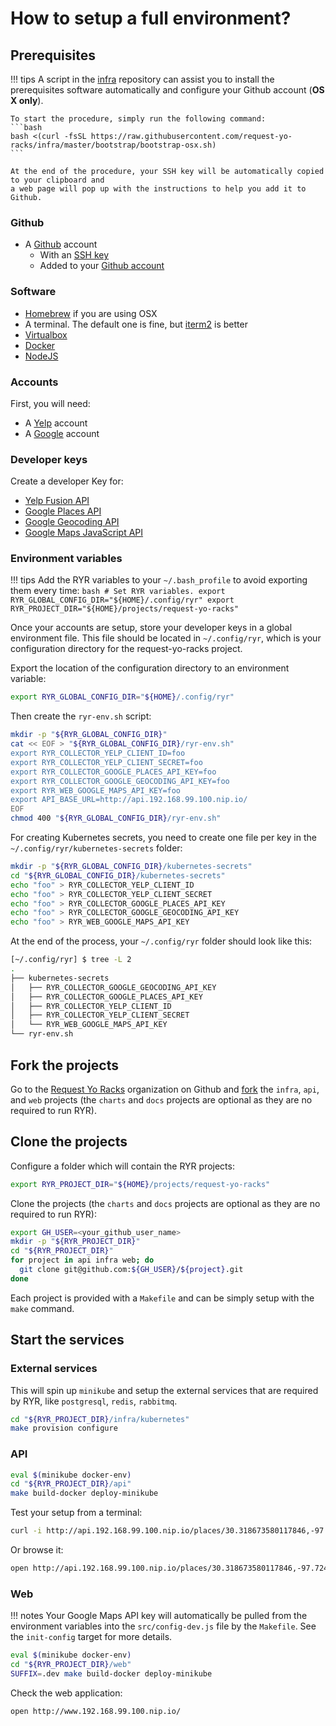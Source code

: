 # How to setup a full environment?

## Prerequisites

!!! tips
    A script in the
    [infra](https://github.com/request-yo-racks/infra/tree/master/bootstrap/bootstrap.sh)
    repository can assist you to install the prerequisites software automatically and configure your Github account
    (**OS X only**).

    To start the procedure, simply run the following command:
    ```bash
    bash <(curl -fsSL https://raw.githubusercontent.com/request-yo-racks/infra/master/bootstrap/bootstrap-osx.sh)
    ```

    At the end of the procedure, your SSH key will be automatically copied to your clipboard and
    a web page will pop up with the instructions to help you add it to Github.

### Github

* A [Github](github.com) account
    * With an [SSH key](https://help.github.com/articles/generating-a-new-ssh-key-and-adding-it-to-the-ssh-agent/)
    * Added to your [Github account](https://help.github.com/articles/adding-a-new-ssh-key-to-your-github-account/)

### Software

* [Homebrew](https://brew.sh/) if you are using OSX
* A terminal. The default one is fine, but [iterm2](https://iterm2.com/) is better
* [Virtualbox](https://www.virtualbox.org/)
* [Docker](https://docs.docker.com/docker-for-mac/install/)
* [NodeJS](https://nodejs.org/en/)

### Accounts

First, you will need:

* A [Yelp](https://www.yelp.com/signup) account
* A [Google](https://accounts.google.com/SignUp) account

### Developer keys

Create a developer Key for:

* [Yelp Fusion API](https://www.yelp.com/developers/v3/manage_app)
* [Google Places API](https://developers.google.com/places/web-service)
* [Google Geocoding API](https://developers.google.com/maps/documentation/geocoding/get-api-key)
* [Google Maps JavaScript API](https://developers.google.com/maps/documentation/javascript/get-api-key)

### Environment variables

!!! tips
    Add the RYR variables to your `~/.bash_profile` to avoid exporting them every time:
    ```bash
    # Set RYR variables.
    export RYR_GLOBAL_CONFIG_DIR="${HOME}/.config/ryr"
    export RYR_PROJECT_DIR="${HOME}/projects/request-yo-racks"
    ```

Once your accounts are setup, store your developer keys in a global environment file. This file should be located in
`~/.config/ryr`, which is your configuration directory for the request-yo-racks project.

Export the location of the configuration directory to an environment variable:
```bash
export RYR_GLOBAL_CONFIG_DIR="${HOME}/.config/ryr"
```

Then create the `ryr-env.sh` script:
``` bash
mkdir -p "${RYR_GLOBAL_CONFIG_DIR}"
cat << EOF > "${RYR_GLOBAL_CONFIG_DIR}/ryr-env.sh"
export RYR_COLLECTOR_YELP_CLIENT_ID=foo
export RYR_COLLECTOR_YELP_CLIENT_SECRET=foo
export RYR_COLLECTOR_GOOGLE_PLACES_API_KEY=foo
export RYR_COLLECTOR_GOOGLE_GEOCODING_API_KEY=foo
export RYR_WEB_GOOGLE_MAPS_API_KEY=foo
export API_BASE_URL=http://api.192.168.99.100.nip.io/
EOF
chmod 400 "${RYR_GLOBAL_CONFIG_DIR}/ryr-env.sh"
```

For creating Kubernetes secrets, you need to create one file per key in the
`~/.config/ryr/kubernetes-secrets` folder:

```bash
mkdir -p "${RYR_GLOBAL_CONFIG_DIR}/kubernetes-secrets"
cd "${RYR_GLOBAL_CONFIG_DIR}/kubernetes-secrets"
echo "foo" > RYR_COLLECTOR_YELP_CLIENT_ID
echo "foo" > RYR_COLLECTOR_YELP_CLIENT_SECRET
echo "foo" > RYR_COLLECTOR_GOOGLE_PLACES_API_KEY
echo "foo" > RYR_COLLECTOR_GOOGLE_GEOCODING_API_KEY
echo "foo" > RYR_WEB_GOOGLE_MAPS_API_KEY
```

At the end of the process, your `~/.config/ryr` folder should look like this:
```bash
[~/.config/ryr] $ tree -L 2
.
├── kubernetes-secrets
│   ├── RYR_COLLECTOR_GOOGLE_GEOCODING_API_KEY
│   ├── RYR_COLLECTOR_GOOGLE_PLACES_API_KEY
│   ├── RYR_COLLECTOR_YELP_CLIENT_ID
│   ├── RYR_COLLECTOR_YELP_CLIENT_SECRET
│   └── RYR_WEB_GOOGLE_MAPS_API_KEY
└── ryr-env.sh
```

## Fork the projects

Go to the [Request Yo Racks](https://github.com/request-yo-racks) organization on Github and
[fork](https://help.github.com/articles/fork-a-repo/) the `infra`, `api`, and `web` projects (the `charts` and `docs` projects are optional as they are no required to run RYR).

## Clone the projects

Configure a folder which will contain the RYR projects:
```bash
export RYR_PROJECT_DIR="${HOME}/projects/request-yo-racks"
```

Clone the projects (the `charts` and `docs` projects are optional as they are no required to run RYR):
``` bash
export GH_USER=<your_github_user_name>
mkdir -p "${RYR_PROJECT_DIR}"
cd "${RYR_PROJECT_DIR}"
for project in api infra web; do
  git clone git@github.com:${GH_USER}/${project}.git
done
```

Each project is provided with a `Makefile` and can be simply setup with the `make` command.

## Start the services

### External services

This will spin up `minikube` and setup the external services that are required by RYR, like `postgresql`, `redis`,
`rabbitmq`.

```bash
cd "${RYR_PROJECT_DIR}/infra/kubernetes"
make provision configure
```

### API

```bash
eval $(minikube docker-env)
cd "${RYR_PROJECT_DIR}/api"
make build-docker deploy-minikube
```

Test your setup from a terminal:
```bash
curl -i http://api.192.168.99.100.nip.io/places/30.318673580117846,-97.72446155548096
```
Or browse it:
```bash
open http://api.192.168.99.100.nip.io/places/30.318673580117846,-97.72446155548096
```

### Web

!!! notes
    Your Google Maps API key will automatically be pulled from the environment variables into the `src/config-dev.js`
    file by the `Makefile`. See the `init-config` target for more details.

```bash
eval $(minikube docker-env)
cd "${RYR_PROJECT_DIR}/web"
SUFFIX=.dev make build-docker deploy-minikube
```

Check the web application:
```bash
open http://www.192.168.99.100.nip.io/
```
